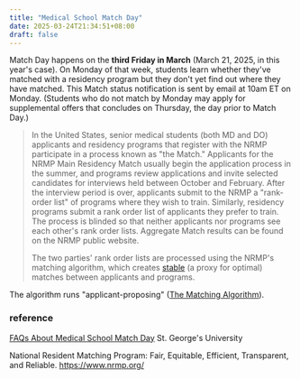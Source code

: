 ```yaml
---
title: "Medical School Match Day"
date: 2025-03-24T21:34:51+08:00
draft: false
---
```


Match Day happens on the **third Friday in March** (March 21, 2025, in this year's case). On Monday of that week, students learn whether they've matched with a residency program but they don't yet find out where they have matched. This Match status notification is sent by email at 10am ET on Monday. (Students who do not match by Monday may apply for supplemental offers that concludes on Thursday, the day prior to Match Day.)

> In the United States, senior medical students (both MD and DO) applicants and residency programs that register with the NRMP participate in a process known as "the Match." Applicants for the NRMP Main Residency Match usually begin the application process in the summer, and programs review applications and invite selected candidates for interviews held between October and February. After the interview period is over, applicants submit to the NRMP a "rank-order list" of programs where they wish to train. Similarly, residency programs submit a rank order list of applicants they prefer to train. The process is blinded so that neither applicants nor programs see each other's rank order lists. Aggregate Match results can be found on the NRMP public website.
>
> The two parties' rank order lists are processed using the NRMP's matching algorithm, which creates [stable](https://en.wikipedia.org/wiki/Stable_marriage_problem) (a proxy for optimal) matches between applicants and programs.

The algorithm runs "applicant-proposing" ([The Matching Algorithm](https://www.nrmp.org/intro-to-the-match/how-matching-algorithm-works/)).

### reference

[FAQs About Medical School Match Day](https://www.sgu.edu/blog/medical/medical-school-match-day/) St. George's University

National Resident Matching Program: Fair, Equitable, Efficient, Transparent, and Reliable. https://www.nrmp.org/

